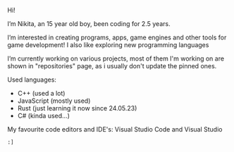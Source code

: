 
Hi!

I’m Nikita, an 15 year old boy, been coding for 2.5 years.

I’m interested in creating programs, apps, game engines and other tools for game development!
I also like exploring new programming languages

I’m currently working on various projects, most of them I'm working on are
shown in "repositories" page, as i usually don't update the pinned ones.

Used languages:
- C++ (used a lot)
- JavaScript (mostly used)
- Rust (just learning it now since 24.05.23)
- C# (kinda used...)
    
My favourite code editors and IDE's: 
Visual Studio Code and Visual Studio 

`:]`
